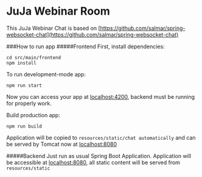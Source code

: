 JuJa Webinar Room
=====================

This JuJa Webinar Chat is based on [https://github.com/salmar/spring-websocket-chat](https://github.com/salmar/spring-websocket-chat)

###How to run app
#####Frontend
First, install dependencies:
```
cd src/main/frontend
npm install
```
To run development-mode app:
```
npm run start
```
Now you can access your app at [localhost:4200](localhost:4200), backend must be running for properly work.

Build production app:

```
npm run build
```
Application will be copied to `resources/static/chat automatically` and can be served by Tomcat now at [localhost:8080](localhost:8080)

#####Backend
Just run as usual Spring Boot Application. Application will be accessible at [localhost:8080](localhost:8080), all static content will be served from `resources/static`
